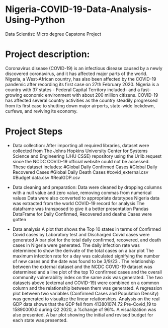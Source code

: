 # Nigeria-COVID-19-Data-Analysis-Using-Python
Data Scientist: Micro degree Capstone Project
# Project description:
Coronavirus disease (COVID-19) is an infectious disease caused by a newly discovered coronavirus, and it has affected major parts of the world. Nigeria, a West-African country, has also been affected by the COVID-19 pandemic after recording its first case on 27th February 2020.
Nigeria is a country with 37 states - Federal Capital Territory included- and a fast-growing economic environment with about 200 million citizens. COVID-19 has affected several country activities as the country steadily progressed from its first case to shutting down major airports, state-wide lockdown, curfews, and reviving its economy.

# Project Steps
- Data collection:
    After importing all required libraries, dataset were collected from The Johns Hopkins University Center for Systems Science and Engineering (JHU CSSE) repository using the Urlib.request since the NCDC COVID-19 official website could not be accessed. These dataset includes:
        #Global Daily Confirmed Cases
        #Global Daily Recovered Cases
        #Global Daily Death Cases
        #covid_external.csv
        #Budget data.csv
        #RealGDP.csv

- Data cleaning and preparation:
    Data were cleaned by dropping columns with a null value and zero value, removing commas from numerical values
    Data were also converted to appropriate datatypes
    Nigeria data was extracted from the world COVID-19 record for analysis
    The dataframe was transposed to give it a better presentation
    Pandas DataFrame for Daily Confirmed, Recovered and deaths Cases were gotten
- Data analysis
    A plot that shows the Top 10 states in terms of Confirmed Covid cases by Laboratory test and Discharged Covid cases were generated
    A bar plot for the total daily confirmed, recovered, and death cases in Nigeria were generated.
    The daily infection rate was determined to show the derivate of the total cases on a bar plot
    The maximum infection rate for a day was calculated signifying the number of new cases and the date was found to be  3/9/23 .
    The relationship between the external dataset and the NCDC COVID-19 dataset was determined and a line plot of the top 10 confirmed cases and the overall community vulnerability index on the same axis was generated.
    The two datasets above (external and COVID-19) were combined on a common column and the relationship between them was generated.
    A regression plot between two variables (Confirmed Cases and Population Density) was generated to visualize the linear relationships.
    Analysis on the real GDP data shows that the GDP fell from 413801074.72 Pre-Covid_19 to 15890000.0 during Q2 2020, a %change of 96%. A visualization was also presented.
    A bar plot showing the initial and revised budget for each state was presented.
    

